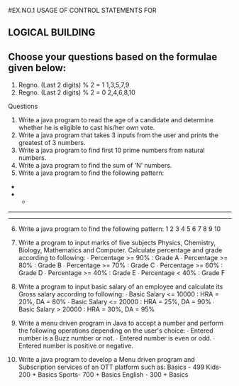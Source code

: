 #EX.NO.1 USAGE OF CONTROL STATEMENTS FOR

## LOGICAL BUILDING

## Choose your questions based on the formulae given below:
1. Regno. (Last 2 digits) % 2 = 1 1,3,5,7,9
2. Regno. (Last 2 digits) % 2 = 0 2,4,6,8,10

Questions
1. Write a java program to read the age of a candidate and determine whether
he is eligible to cast his/her own vote.
2. Write a java program that takes 3 inputs from the user and prints the greatest
of 3 numbers.
3. Write a java program to find first 10 prime numbers from natural numbers.
4. Write a java program to find the sum of ‘N’ numbers.
5. Write a java program to find the following pattern:

*
* *
* * *
* * * *
6. Write a java program to find the following pattern:
1
2 3
4 5 6
7 8 9 10
7. Write a program to input marks of five subjects Physics, Chemistry,
Biology, Mathematics and Computer. Calculate percentage and grade
according to following:
∙ Percentage >= 90% : Grade A
∙ Percentage >= 80% : Grade B
∙ Percentage >= 70% : Grade C
∙ Percentage >= 60% : Grade D
∙ Percentage >= 40% : Grade E
∙ Percentage < 40% : Grade F

8. Write a program to input basic salary of an employee and calculate its Gross
salary according to following:
∙ Basic Salary <= 10000 : HRA = 20%, DA = 80%
∙ Basic Salary <= 20000 : HRA = 25%, DA = 90%
∙ Basic Salary > 20000 : HRA = 30%, DA = 95%

9. Write a menu driven program in Java to accept a number and perform the
following operations depending on the user's choice:
∙ Entered number is a Buzz number or not.
∙ Entered number is even or odd.
∙ Entered number is positive or negative.
10. Write a java program to develop a Menu driven program and Subscription
services of an OTT platform such as:
Basics - 499
Kids- 200 + Basics
Sports- 700 + Basics
English - 300 + Basics
